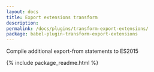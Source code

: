 ```yaml
---
layout: docs
title: Export extensions transform
description:
permalink: /docs/plugins/transform-export-extensions/
package: babel-plugin-transform-export-extensions
---
```


Compile additional export-from statements to ES2015

{% include package_readme.html %}
